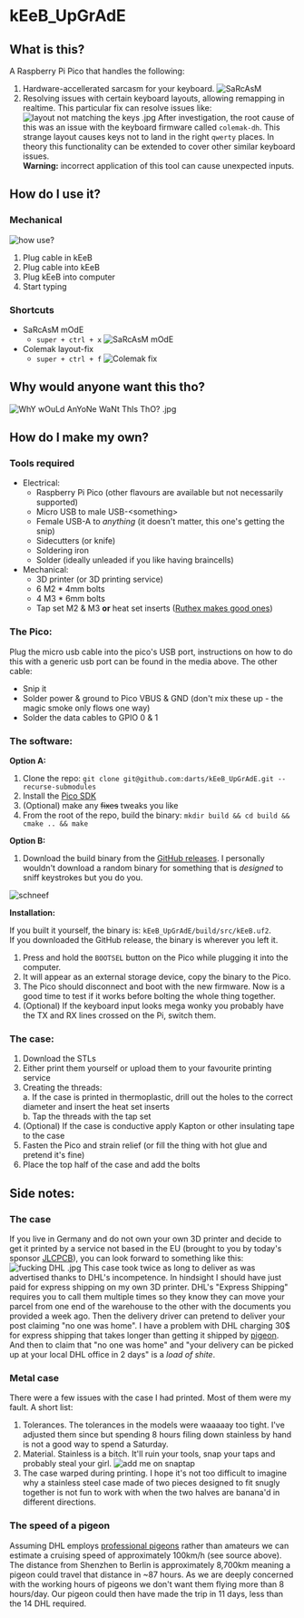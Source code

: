 # kEeB_UpGrAdE

## What is this?

A Raspberry Pi Pico that handles the following:

1. Hardware-accellerated sarcasm for your keyboard. 
![SaRcAsM](./media/useful!.png)
2. Resolving issues with certain keyboard layouts, allowing remapping in realtime. This particular fix can resolve issues like: ![layout not matching the keys .jpg](./media/the_problem.png) 
After investigation, the root cause of this was an issue with the keyboard firmware called `colemak-dh`. This strange layout causes keys not to land in the right `qwerty` places. In theory this functionality can be extended to cover other similar keyboard issues.  
**Warning:** incorrect application of this tool can cause unexpected inputs.

## How do I use it?

### Mechanical 

![how use?](./media/usage.gif)

1. Plug cable in kEeB
2. Plug cable into kEeB
3. Plug kEeB into computer
4. Start typing

### Shortcuts

- SaRcAsM mOdE
    - `super + ctrl + x`
    ![SaRcAsM mOdE](./media/sup_ctrl_x.gif)
- Colemak layout-fix 
    - `super + ctrl + f`
    ![Colemak fix](./media/sup_ctrl_f.gif)

## Why would anyone want this tho?

![WhY wOuLd AnYoNe WaNt ThIs ThO? .jpg](./media/WhY_wOuLd_AnYoNe_WaNt_ThIs_ThO.png)


## How do I make my own?

### Tools required

- Electrical:  
    - Raspberry Pi Pico (other flavours are available but not necessarily supported)
    - Micro USB to male USB-\<something>
    - Female USB-A to _anything_ (it doesn't matter, this one's getting the snip)
    - Sidecutters (or knife)
    - Soldering iron
    - Solder (ideally unleaded if you like having braincells)  
- Mechanical:
    - 3D printer (or 3D printing service)
    - 6 M2 * 4mm bolts
    - 4 M3 * 6mm bolts
    - Tap set M2 & M3 **or** heat set inserts ([Ruthex makes good ones](https://www.amazon.de/ruthex-Gewindeeinsatz-Sortimentskasten-St%C3%BCck-Kunststoffteile/dp/B08K1BVGN9))

### The Pico:
Plug the micro usb cable into the pico's USB port, instructions on how to do this with a generic usb port can be found in the media above.
The other cable:
- Snip it
- Solder power & ground to Pico VBUS & GND (don't mix these up - the magic smoke only flows one way)
- Solder the data cables to GPIO 0 & 1

### The software:

**Option A:** 

1. Clone the repo: `git clone git@github.com:darts/kEeB_UpGrAdE.git --recurse-submodules`
2. Install the [Pico SDK](https://github.com/raspberrypi/pico-sdk)
3. (Optional) make any <del>fixes</del> tweaks you like
4. From the root of the repo, build the binary: `mkdir build && cd build && cmake .. && make`

**Option B:**

1. Download the build binary from the [GitHub releases](https://github.com/darts/kEeB_UpGrAdE/releases). I personally wouldn't download a random binary for something that is _designed_ to sniff keystrokes but you do you.

![schneef](./media/schneef.gif)

**Installation:**

If you built it yourself, the binary is: `kEeB_UpGrAdE/build/src/kEeB.uf2`.  
If you downloaded the GitHub release, the binary is wherever you left it.

1. Press and hold the `BOOTSEL` button on the Pico while plugging it into the computer.
2. It will appear as an external storage device, copy the binary to the Pico.
3. The Pico should disconnect and boot with the new firmware. Now is a good time to test if it works before bolting the whole thing together.
4. (Optional) If the keyboard input looks mega wonky you probably have the TX and RX lines crossed on the Pi, switch them.

### The case:
1. Download the STLs
2. Either print them yourself or upload them to your favourite printing service
3. Creating the threads:  
    a. If the case is printed in thermoplastic, drill out the holes to the correct diameter and insert the heat set inserts  
    b. Tap the threads with the tap set
4. (Optional) If the case is conductive apply Kapton or other insulating tape to the case
5. Fasten the Pico and strain relief (or fill the thing with hot glue and pretend it's fine)
6. Place the top half of the case and add the bolts

## Side notes:

### The case

If you live in Germany and do not own your own 3D printer and decide to get it printed by a service not based in the EU (brought to you by today's sponsor [JLCPCB](https://jlcpcb.com/3d-printing?from=3DP)), you can look forward to something like this:
![fucking DHL .jpg](./media/fucking_dhl.png)
This case took twice as long to deliver as was advertised thanks to DHL's incompetence. In hindsight I should have just paid for express shipping on my own 3D printer. DHL's "Express Shipping" requires you to call them multiple times so they know they can move your parcel from one end of the warehouse to the other with the documents you provided a week ago. Then the delivery driver can pretend to deliver your post claiming "no one was home". I have a problem with DHL charging 30$ for express shipping that takes longer than getting it shipped by [pigeon](#the-speed-of-a-pigeon). And then to claim that "no one was home" and "your delivery can be picked up at your local DHL office in 2 days" is a _load of shite_.

### Metal case

There were a few issues with the case I had printed. Most of them were my fault. A short list:

1. Tolerances. The tolerances in the models were waaaaay too tight. I've adjusted them since but spending 8 hours filing down stainless by hand is not a good way to spend a Saturday.
2. Material. Stainless is a bitch. It'll ruin your tools, snap your taps and probably steal your girl. 
![add me on snaptap](./media/no_tap_snap_all.jpeg)
3. The case warped during printing. I hope it's not too difficult to imagine why a stainless steel case made of two pieces designed to fit snugly together is not fun to work with when the two halves are banana'd in different directions.

### The speed of a pigeon

Assuming DHL employs [professional pigeons](https://en.wikipedia.org/wiki/Homing_pigeon) rather than amateurs we can estimate a cruising speed of approximately 100km/h (see source above). The distance from Shenzhen to Berlin is approximately 8,700km meaning a pigeon could travel that distance in ~87 hours. As we are deeply concerned with the working hours of pigeons we don't want them flying more than 8 hours/day. Our pigeon could then have made the trip in 11 days, less than the 14 DHL required. 